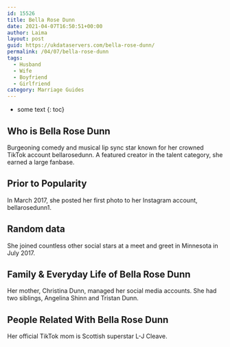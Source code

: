 ```yaml
---
id: 15526
title: Bella Rose Dunn
date: 2021-04-07T16:50:51+00:00
author: Laima
layout: post
guid: https://ukdataservers.com/bella-rose-dunn/
permalink: /04/07/bella-rose-dunn
tags:
  - Husband
  - Wife
  - Boyfriend
  - Girlfriend
category: Marriage Guides
---
```


* some text
{: toc}


## Who is Bella Rose Dunn
                  
                  
                  
Burgeoning comedy and musical lip sync star known for her crowned TikTok account bellarosedunn. A featured creator in the talent category, she earned a large fanbase. 
                  
              
            
              
            
                
                
                
## Prior to Popularity
                  
                  
                  
In March 2017, she posted her first photo to her Instagram account, bellarosedunn1. 
                  
              
            
              
            
                
                
                
## Random data
                  
                  
                  
She joined countless other social stars at a meet and greet in Minnesota in July 2017. 
                  
              
            
              
            
                
                
                
## Family & Everyday Life of Bella Rose Dunn
                  
                  
                  
Her mother, Christina Dunn, managed her social media accounts. She had two siblings, Angelina Shinn and Tristan Dunn. 
                  
              
            
              
            
                
                
                
## People Related With Bella Rose Dunn
                  
                  
                  
Her official TikTok mom is Scottish superstar L-J Cleave. 
                  
              
            
              
            
                
              
            
              
              
            
            
              
            
          
          
          